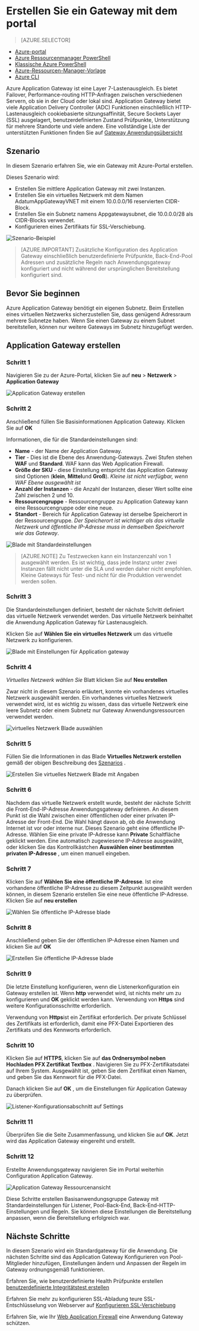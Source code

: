 <properties
   pageTitle="Erstellen Sie ein Gateway über das Portal | Microsoft Azure"
   description="Erstellen Sie ein Gateway mithilfe der Portalwebsite"
   services="application-gateway"
   documentationCenter="na"
   authors="georgewallace"
   manager="carmonm"
   editor=""
   tags="azure-resource-manager"
/>
<tags  
   ms.service="application-gateway"
   ms.devlang="na"
   ms.topic="article"
   ms.tgt_pltfrm="na"
   ms.workload="infrastructure-services"
   ms.date="10/25/2016"
   ms.author="gwallace" />

# <a name="create-an-application-gateway-by-using-the-portal"></a>Erstellen Sie ein Gateway mit dem portal

> [AZURE.SELECTOR]
- [Azure-portal](application-gateway-create-gateway-portal.md)
- [Azure Ressourcenmanager PowerShell](application-gateway-create-gateway-arm.md)
- [Klassische Azure PowerShell](application-gateway-create-gateway.md)
- [Azure-Ressourcen-Manager-Vorlage](application-gateway-create-gateway-arm-template.md)
- [Azure CLI](application-gateway-create-gateway-cli.md)

Azure Application Gateway ist eine Layer 7-Lastenausgleich. Es bietet Failover, Performance-routing HTTP-Anfragen zwischen verschiedenen Servern, ob sie in der Cloud oder lokal sind. Application Gateway bietet viele Application Delivery Controller (ADC) Funktionen einschließlich HTTP-Lastenausgleich cookiebasierte sitzungsaffinität, Secure Sockets Layer (SSL) ausgelagert, benutzerdefinierten Zustand Prüfpunkte, Unterstützung für mehrere Standorte und viele andere. Eine vollständige Liste der unterstützten Funktionen finden Sie auf [Gateway Anwendungsübersicht](application-gateway-introduction.md)

## <a name="scenario"></a>Szenario

In diesem Szenario erfahren Sie, wie ein Gateway mit Azure-Portal erstellen.

Dieses Szenario wird:

- Erstellen Sie mittlere Application Gateway mit zwei Instanzen.
- Erstellen Sie ein virtuelles Netzwerk mit dem Namen AdatumAppGatewayVNET mit einem 10.0.0.0/16 reservierten CIDR-Block.
- Erstellen Sie ein Subnetz namens Appgatewaysubnet, die 10.0.0.0/28 als CIDR-Blocks verwendet.
- Konfigurieren eines Zertifikats für SSL-Verschiebung.

![Szenario-Beispiel][scenario]

>[AZURE.IMPORTANT] Zusätzliche Konfiguration des Application Gateway einschließlich benutzerdefinierte Prüfpunkte, Back-End-Pool Adressen und zusätzliche Regeln nach Anwendungsgateway konfiguriert und nicht während der ursprünglichen Bereitstellung konfiguriert sind.

## <a name="before-you-begin"></a>Bevor Sie beginnen

Azure Application Gateway benötigt ein eigenen Subnetz. Beim Erstellen eines virtuellen Netzwerks sicherzustellen Sie, dass genügend Adressraum mehrere Subnetze haben. Wenn Sie einen Gateway zu einem Subnet bereitstellen, können nur weitere Gateways im Subnetz hinzugefügt werden.

## <a name="create-the-application-gateway"></a>Application Gateway erstellen

### <a name="step-1"></a>Schritt 1

Navigieren Sie zu der Azure-Portal, klicken Sie auf **neu** > **Netzwerk** > **Application Gateway**

![Application Gateway erstellen][1]

### <a name="step-2"></a>Schritt 2

Anschließend füllen Sie Basisinformationen Application Gateway. Klicken Sie auf **OK**

Informationen, die für die Standardeinstellungen sind:

- **Name** - der Name der Application Gateway.
- **Tier** - Dies ist die Ebene des Anwendung-Gateways. Zwei Stufen stehen **WAF** und **Standard**. WAF kann das Web Application Firewall.
- **Größe der SKU** - diese Einstellung entspricht das Application Gateway sind Optionen (**klein**, **Mittel**und **Groß**). *Kleine ist nicht verfügbar, wenn WAF Ebene ausgewählt ist*
- **Anzahl der Instanzen** - die Anzahl der Instanzen, dieser Wert sollte eine Zahl zwischen 2 und 10.
- **Ressourcengruppe** - Ressourcengruppe zu Application Gateway kann eine Ressourcengruppe oder eine neue.
- **Standort** - Bereich für Application Gateway ist derselbe Speicherort in der Ressourcengruppe. *Der Speicherort ist wichtiger als das virtuelle Netzwerk und öffentliche IP-Adresse muss in demselben Speicherort wie das Gateway*.

![Blade mit Standardeinstellungen][2]

>[AZURE.NOTE] Zu Testzwecken kann ein Instanzenzahl von 1 ausgewählt werden. Es ist wichtig, dass jede Instanz unter zwei Instanzen fällt nicht unter die SLA und werden daher nicht empfohlen. Kleine Gateways für Test- und nicht für die Produktion verwendet werden sollen.

### <a name="step-3"></a>Schritt 3

Die Standardeinstellungen definiert, besteht der nächste Schritt definiert das virtuelle Netzwerk verwendet werden. Das virtuelle Netzwerk beinhaltet die Anwendung Application Gateway für Lastenausgleich.

Klicken Sie auf **Wählen Sie ein virtuelles Netzwerk** um das virtuelle Netzwerk zu konfigurieren.

![Blade mit Einstellungen für Application gateway][3]

### <a name="step-4"></a>Schritt 4

*Virtuelles Netzwerk wählen Sie* Blatt klicken Sie auf **Neu erstellen**

Zwar nicht in diesem Szenario erläutert, konnte ein vorhandenes virtuelles Netzwerk ausgewählt werden.  Ein vorhandenes virtuelles Netzwerk verwendet wird, ist es wichtig zu wissen, dass das virtuelle Netzwerk eine leere Subnetz oder einem Subnetz nur Gateway Anwendungsressourcen verwendet werden.

![virtuelles Netzwerk Blade auswählen][4]

### <a name="step-5"></a>Schritt 5

Füllen Sie die Informationen in das Blade **Virtuelles Netzwerk erstellen** gemäß der obigen Beschreibung des [Szenarios](#scenario) .

![Erstellen Sie virtuelles Netzwerk Blade mit Angaben][5]

### <a name="step-6"></a>Schritt 6

Nachdem das virtuelle Netzwerk erstellt wurde, besteht der nächste Schritt die Front-End-IP-Adresse Anwendungsgateway definieren. An diesem Punkt ist die Wahl zwischen einer öffentlichen oder einer privaten IP-Adresse der Front-End. Die Wahl hängt davon ab, ob die Anwendung Internet ist vor oder interne nur. Dieses Szenario geht eine öffentliche IP-Adresse. Wählen Sie eine private IP-Adresse kann **Private** Schaltfläche geklickt werden. Eine automatisch zugewiesene IP-Adresse ausgewählt, oder klicken Sie das Kontrollkästchen **Auswählen einer bestimmten privaten IP-Adresse** , um einen manuell eingeben.

### <a name="step-7"></a>Schritt 7

Klicken Sie auf **Wählen Sie eine öffentliche IP-Adresse**. Ist eine vorhandene öffentliche IP-Adresse zu diesem Zeitpunkt ausgewählt werden können, in diesem Szenario erstellen Sie eine neue öffentliche IP-Adresse. Klicken Sie auf **neu erstellen**

![Wählen Sie öffentliche IP-Adresse blade][6]

### <a name="step-8"></a>Schritt 8

Anschließend geben Sie der öffentlichen IP-Adresse einen Namen und klicken Sie auf **OK**

![Erstellen Sie öffentliche IP-Adresse blade][7]

### <a name="step-9"></a>Schritt 9

Die letzte Einstellung konfigurieren, wenn die Listenerkonfiguration ein Gateway erstellen ist.  Wenn **http** verwendet wird, ist nichts mehr um zu konfigurieren und **OK** geklickt werden kann. Verwendung von **Https** sind weitere Konfigurationsschritte erforderlich.

Verwendung von **Https**ist ein Zertifikat erforderlich. Der private Schlüssel des Zertifikats ist erforderlich, damit eine PFX-Datei Exportieren des Zertifikats und des Kennworts erforderlich.

### <a name="step-10"></a>Schritt 10

Klicken Sie auf **HTTPS**, klicken Sie auf **das Ordnersymbol neben **Hochladen PFX Zertifikat** Textbox** .
Navigieren Sie zu PFX-Zertifikatsdatei auf Ihrem System. Ausgewählt ist, geben Sie dem Zertifikat einen Namen, und geben Sie das Kennwort für die PFX-Datei.

Danach klicken Sie auf **OK** , um die Einstellungen für Application Gateway zu überprüfen.

![Listener-Konfigurationsabschnitt auf Settings][9]

### <a name="step-11"></a>Schritt 11

Überprüfen Sie die Seite Zusammenfassung, und klicken Sie auf **OK**.  Jetzt wird das Application Gateway eingereiht und erstellt.

### <a name="step-12"></a>Schritt 12

Erstellte Anwendungsgateway navigieren Sie im Portal weiterhin Configuration Application Gateway.

![Application Gateway Ressourcenansicht][10]

Diese Schritte erstellen Basisanwendungsgruppe Gateway mit Standardeinstellungen für Listener, Pool-Back-End, Back-End-HTTP-Einstellungen und Regeln. Sie können diese Einstellungen die Bereitstellung anpassen, wenn die Bereitstellung erfolgreich war.

## <a name="next-steps"></a>Nächste Schritte

In diesem Szenario wird ein Standardgateway für die Anwendung. Die nächsten Schritte sind das Application Gateway Konfigurieren von Pool-Mitglieder hinzufügen, Einstellungen ändern und Anpassen der Regeln im Gateway ordnungsgemäß funktionieren.

Erfahren Sie, wie benutzerdefinierte Health Prüfpunkte erstellen [benutzerdefinierte Integritätstest erstellen](application-gateway-create-probe-portal.md)

Erfahren Sie mehr zu konfigurieren SSL-Abladung teure SSL-Entschlüsselung von Webserver auf [Konfigurieren SSL-Verschiebung](application-gateway-ssl-portal.md)

Erfahren Sie, wie Ihr [Web Application Firewall](application-gateway-webapplicationfirewall-overview.md) eine Anwendung Gateway schützen.

<!--Image references-->
[1]: ./media/application-gateway-create-gateway-portal/figure1.png
[2]: ./media/application-gateway-create-gateway-portal/figure2.png
[3]: ./media/application-gateway-create-gateway-portal/figure3.png
[4]: ./media/application-gateway-create-gateway-portal/figure4.png
[5]: ./media/application-gateway-create-gateway-portal/figure5.png
[6]: ./media/application-gateway-create-gateway-portal/figure6.png
[7]: ./media/application-gateway-create-gateway-portal/figure7.png
[8]: ./media/application-gateway-create-gateway-portal/figure8.png
[9]: ./media/application-gateway-create-gateway-portal/figure9.png
[10]: ./media/application-gateway-create-gateway-portal/figure10.png
[scenario]: ./media/application-gateway-create-gateway-portal/scenario.png
